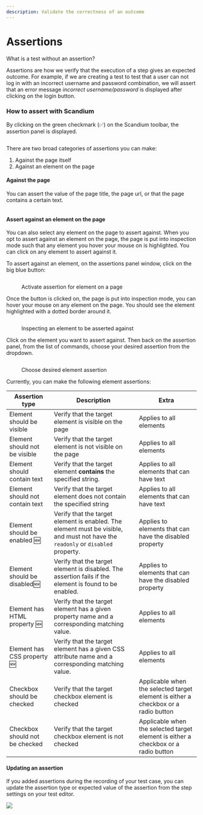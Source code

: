 ```yaml
---
description: Validate the correctness of an outcome
---
```


# Assertions

What is a test without an assertion?

Assertions are how we verify that the execution of a step gives an expected outcome. For example, if we are creating a test to test that a user can not log in with an incorrect username and password combination, we will assert that an error message _incorrect username/password_ is displayed after clicking on the login button.

### How to assert with Scandium

By clicking on the green checkmark (✅) on the Scandium toolbar, the assertion panel is displayed.

<figure><img src=".gitbook/assets/image (43).png" alt=""><figcaption></figcaption></figure>

There are two broad categories of assertions you can make:

1. Against the page itself
2. Against an element on the page

#### Against the page

You can assert the value of the page title, the page url, or that the page contains a certain text.

<figure><img src=".gitbook/assets/image (44).png" alt=""><figcaption></figcaption></figure>

#### Assert against an element on the page

You can also select any element on the page to assert against. When you opt to assert against an element on the page, the page is put into inspection mode such that any element you hover your mouse on is highlighted. You can click on any element to assert against it.

To assert against an element, on the assertions panel window, click on the big blue button:

<figure><img src=".gitbook/assets/image (58).png" alt=""><figcaption><p>Activate assertion for element on a page</p></figcaption></figure>

Once the button is clicked on, the page is put into inspection mode, you can hover your mouse on any element on the page. You should see the element highlighted with a dotted border around it.

<figure><img src=".gitbook/assets/image (1) (1) (1).png" alt=""><figcaption><p>Inspecting an element to be asserted against</p></figcaption></figure>

Click on the element you want to assert against. Then back on the assertion panel, from the list of commands, choose your desired assertion from the dropdown.

<figure><img src=".gitbook/assets/image (2) (1) (1).png" alt=""><figcaption><p>Choose desired element assertion</p></figcaption></figure>

Currently, you can make the following element assertions:

| Assertion type                  | Description                                                                                                                      | Extra                                                                              |
| ------------------------------- | -------------------------------------------------------------------------------------------------------------------------------- | ---------------------------------------------------------------------------------- |
| Element should be visible       | Verify that the target element is visible on the page                                                                            | Applies to all elements                                                            |
| Element should not be visible   | Verify that the target element is not visible on the page                                                                        | Applies to all elements                                                            |
| Element should contain text     | Verify that the target element **contains** the specified string.                                                                | Applies to all elements that can have text                                         |
| Element should not contain text | Verify that the target element does not contain the specified string                                                             | Applies to all elements that can have text                                         |
| Element should be enabled 🆕    | Verify that the target element is enabled. The element must be visible, and must not have the `readonly` or `disabled` property. | Applies to elements that can have the disabled property                            |
| Element should be disabled🆕    | Verify that the target element is disabled. The assertion fails if the element is found to be enabled.                           | Applies to elements that can have the disabled property                            |
| Element has HTML property 🆕    | Verify that the target element has a given property name and a corresponding matching value.                                     | Applies to all elements                                                            |
| Element has CSS property 🆕     | Verify that the target element has a given CSS attribute name and a corresponding matching value.                                | Applies to all elements                                                            |
| Checkbox should be checked      | Verify that the target checkbox element is checked                                                                               | Applicable when the selected target element is either a checkbox or a radio button |
| Checkbox should not be checked  | Verify that the target checkbox element is not checked                                                                           | Applicable when the selected target element is either a checkbox or a radio button |

#### Updating an assertion

If you added assertions during the recording of your test case, you can update the assertion type or expected value of the assertion from the step settings on your test editor.

![](<.gitbook/assets/image (45).png>)

